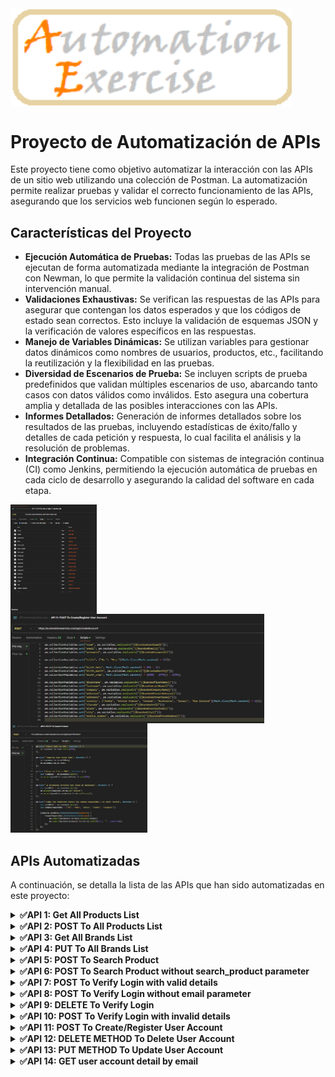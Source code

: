 <img align="left" src="https://github.com/Jorgeeerrl/API-Automation-Exercise/blob/main/recursos/logoautomationexercise.png" width="450" />
<br clear="left"/>

# Proyecto de Automatización de APIs
Este proyecto tiene como objetivo automatizar la interacción con las APIs de un sitio web utilizando una colección de Postman. La automatización permite realizar pruebas y validar el correcto funcionamiento de las APIs, asegurando que los servicios web funcionen según lo esperado.

## Características del Proyecto
- **Ejecución Automática de Pruebas:** Todas las pruebas de las APIs se ejecutan de forma automatizada mediante la integración de Postman con Newman, lo que permite la validación continua del sistema sin intervención manual.
- **Validaciones Exhaustivas:** Se verifican las respuestas de las APIs para asegurar que contengan los datos esperados y que los códigos de estado sean correctos. Esto incluye la validación de esquemas JSON y la verificación de valores específicos en las respuestas.
- **Manejo de Variables Dinámicas:** Se utilizan variables para gestionar datos dinámicos como nombres de usuarios, productos, etc., facilitando la reutilización y la flexibilidad en las pruebas.
- **Diversidad de Escenarios de Prueba:** Se incluyen scripts de prueba predefinidos que validan múltiples escenarios de uso, abarcando tanto casos con datos válidos como inválidos. Esto asegura una cobertura amplia y detallada de las posibles interacciones con las APIs.
- **Informes Detallados:** Generación de informes detallados sobre los resultados de las pruebas, incluyendo estadísticas de éxito/fallo y detalles de cada petición y respuesta, lo cual facilita el análisis y la resolución de problemas.
- **Integración Continua:** Compatible con sistemas de integración continua (CI) como Jenkins, permitiendo la ejecución automática de pruebas en cada ciclo de desarrollo y asegurando la calidad del software en cada etapa.


<div>
  <div style="display: inline-block;">
    <img align="left" src="https://github.com/Jorgeeerrl/API-Automation-Exercise/blob/main/recursos/API11%20-%20Body.jpg" height="175" />
    <img align="left" src="https://github.com/Jorgeeerrl/API-Automation-Exercise/blob/main/recursos/API11%20-%20Pre-req.jpg" height="175" />
    <img align="left" src="https://github.com/Jorgeeerrl/API-Automation-Exercise/blob/main/recursos/API5%20-%20Post-req.jpg" height="175" />
</div>
<br clear="left"/>

## APIs Automatizadas
A continuación, se detalla la lista de las APIs que han sido automatizadas en este proyecto:

<details>
  <summary><strong>✅API 1: Get All Products List</strong></summary>
&nbsp;

<ul>                          
    <li class="list item"><strong>API URL:</strong> https://automationexercise.com/api/productsList</li>         
    <li class="list item"><strong>Request Method:</strong> GET</li>         
    <li class="list item"><strong>Response Code:</strong> 200</li>       
    <li class="list item"><strong>Response JSON:</strong> All products list</li>
</ul>
<img align="left" src="https://github.com/Jorgeeerrl/API-Automation-Exercise/blob/main/recursos/API1%20-%20Post-req.jpg" width="450" />
<br clear="left"/>
&nbsp;
</details>

<details>
  <summary><strong>✅API 2: POST To All Products List</strong></summary>
&nbsp;

<ul>                          
    <li class="list item"><strong>API URL:</strong> https://automationexercise.com/api/productsList</li>         
    <li class="list item"><strong>Request Method:</strong> POST</li>         
    <li class="list item"><strong>Response Code:</strong> 405</li>       
    <li class="list item"><strong>Response Message:</strong> This request method is not supported.</li>
</ul>
<img align="left" src="https://github.com/Jorgeeerrl/API-Automation-Exercise/blob/main/recursos/API2%20-%20Post-req.jpg" width="450" />
<br clear="left"/>
&nbsp;
</details>

<details>
  <summary><strong>✅API 3: Get All Brands List</strong></summary>
&nbsp;

<ul>                          
    <li class="list item"><strong>API URL:</strong> https://automationexercise.com/api/brandsList</li>         
    <li class="list item"><strong>Request Method:</strong> GET</li>         
    <li class="list item"><strong>Response Code:</strong> 200</li>       
    <li class="list item"><strong>Response JSON:</strong> All brands list</li>
</ul>
<img align="left" src="https://github.com/Jorgeeerrl/API-Automation-Exercise/blob/main/recursos/API3%20-%20Post-req.jpg" width="450" />
<br clear="left"/>
&nbsp;
</details>

<details>
  <summary><strong>✅API 4: PUT To All Brands List</strong></summary>
&nbsp;

<ul>                          
    <li class="list item"><strong>API URL:</strong> https://automationexercise.com/api/brandsList</li>         
    <li class="list item"><strong>Request Method:</strong> PUT</li>         
    <li class="list item"><strong>Response Code:</strong> 405</li>       
    <li class="list item"><strong>Response Message:</strong> This request method is not supported.</li>
</ul>
<img align="left" src="https://github.com/Jorgeeerrl/API-Automation-Exercise/blob/main/recursos/API4%20-%20Post-req.jpg" width="450" />
<br clear="left"/>
&nbsp;
</details>

<details>
  <summary><strong>✅API 5: POST To Search Product</strong></summary>
&nbsp;

<ul>                          
    <li class="list item"><strong>API URL:</strong> https://automationexercise.com/api/searchProduct</li>         
    <li class="list item"><strong>Request Method:</strong> POST</li> 
    <li class="list item"><strong>Request Parameter:</strong> search_product (For example: top, tshirt, jean)</li>        
    <li class="list item"><strong>Response Code:</strong> 200</li>       
    <li class="list item"><strong>Response JSON:</strong> Searched products list</li>
</ul>
<div>
  <img align="left" src="https://github.com/Jorgeeerrl/API-Automation-Exercise/blob/main/recursos/API5%20-%20Pre-req.jpg" height="200" />
  <img align="left" src="https://github.com/Jorgeeerrl/API-Automation-Exercise/blob/main/recursos/API5%20-%20Post-req.jpg" height="200" />
</div>
<br clear="left"/>
&nbsp;
</details>

<details>
  <summary><strong>✅API 6: POST To Search Product without search_product parameter</strong></summary>
&nbsp;

<ul>                          
    <li class="list item"><strong>API URL:</strong> https://automationexercise.com/api/searchProduct</li>         
    <li class="list item"><strong>Request Method:</strong> POST</li>         
    <li class="list item"><strong>Response Code:</strong> 400</li>       
    <li class="list item"><strong>Response Message:</strong> Bad request, search_product parameter is missing in POST request.</li>
</ul>
<img align="left" src="https://github.com/Jorgeeerrl/API-Automation-Exercise/blob/main/recursos/API6%20-%20Post-req.jpg" width="450" />
<br clear="left"/>
&nbsp;
</details>

<details>
  <summary><strong>✅API 7: POST To Verify Login with valid details</strong></summary>
&nbsp;

<ul>                          
    <li class="list item"><strong>API URL:</strong> https://automationexercise.com/api/verifyLogin</li>         
    <li class="list item"><strong>Request Method:</strong> POST</li>         
    <li class="list item"><strong>Request Parameters:</strong> email, password</li>       
    <li class="list item"><strong>Response Code:</strong> 200</li>       
    <li class="list item"><strong>Response Message:</strong> User exists!</li>
</ul>
<div>
  <img align="left" src="https://github.com/Jorgeeerrl/API-Automation-Exercise/blob/main/recursos/API7%20-%20Body.jpg" height="200" />
  <img align="left" src="https://github.com/Jorgeeerrl/API-Automation-Exercise/blob/main/recursos/API7%20-%20Post-req.jpg" height="200" />
</div>
<br clear="left"/>
&nbsp;
</details>

<details>
  <summary><strong>✅API 8: POST To Verify Login without email parameter</strong></summary>
&nbsp;

<ul>                          
    <li class="list item"><strong>API URL:</strong> https://automationexercise.com/api/verifyLogin</li>         
    <li class="list item"><strong>Request Method:</strong> POST</li>         
    <li class="list item"><strong>Request Parameter:</strong> password</li>       
    <li class="list item"><strong>Response Code:</strong> 400</li>       
    <li class="list item"><strong>Response Message:</strong> Bad request, email or password parameter is missing in POST request.</li>
</ul>
<img align="left" src="https://github.com/Jorgeeerrl/API-Automation-Exercise/blob/main/recursos/API8%20-%20Post-req.jpg" width="450" />
<br clear="left"/>
&nbsp;
</details>

<details>
  <summary><strong>✅API 9: DELETE To Verify Login</strong></summary>
&nbsp;

<ul>                          
    <li class="list item"><strong>API URL:</strong> https://automationexercise.com/api/verifyLogin</li>         
    <li class="list item"><strong>Request Method:</strong> DELETE</li>         
    <li class="list item"><strong>Response Code:</strong> 405</li>       
    <li class="list item"><strong>Response Message:</strong> This request method is not supported.</li>
</ul>
<img align="left" src="https://github.com/Jorgeeerrl/API-Automation-Exercise/blob/main/recursos/API9%20-%20Post-req.jpg" width="450" />
<br clear="left"/>
&nbsp;
</details>

<details>
  <summary><strong>✅API 10: POST To Verify Login with invalid details</strong></summary>
&nbsp;

<ul>                          
    <li class="list item"><strong>API URL:</strong> https://automationexercise.com/api/verifyLogin</li>         
    <li class="list item"><strong>Request Method:</strong> POST</li>         
    <li class="list item"><strong>Request Parameters:</strong> email, password (invalid values)</li>       
    <li class="list item"><strong>Response Code:</strong> 404</li>       
    <li class="list item"><strong>Response Message:</strong> User not found!</li>
</ul>
<img align="left" src="https://github.com/Jorgeeerrl/API-Automation-Exercise/blob/main/recursos/API10%20-%20Post-req.jpg" width="450" />
<br clear="left"/>
&nbsp;
</details>

<details>
  <summary><strong>✅API 11: POST To Create/Register User Account</strong></summary>
&nbsp;

<ul>                          
    <li class="list item"><strong>API URL:</strong> https://automationexercise.com/api/createAccount</li>         
    <li class="list item"><strong>Request Method:</strong> POST</li>         
    <li class="list item"><strong>Request Parameters:</strong> name, email, password, title (for example: Mr, Mrs, Miss), birth_date, birth_month, birth_year, firstname, lastname, company, address1, address2, country, zipcode, state, city, mobile_number</li>       
    <li class="list item"><strong>Response Code:</strong> 201</li>       
    <li class="list item"><strong>Response Message:</strong> User created!</li>
</ul>
<div>
  <img align="left" src="https://github.com/Jorgeeerrl/API-Automation-Exercise/blob/main/recursos/API11%20-%20Body.jpg" height="400" />
  <div style="display: inline-block;">
    <img align="top" src="https://github.com/Jorgeeerrl/API-Automation-Exercise/blob/main/recursos/API11%20-%20Pre-req.jpg" height="200" />
    <img align="bottom" src="https://github.com/Jorgeeerrl/API-Automation-Exercise/blob/main/recursos/API11%20-%20Post-req.jpg" height="200" />
  </div>
</div>
<br clear="left"/>
&nbsp;
</details>

<details>
  <summary><strong>✅API 12: DELETE METHOD To Delete User Account</strong></summary>
&nbsp;

<ul>                          
    <li class="list item"><strong>API URL:</strong> https://automationexercise.com/api/deleteAccount</li>         
    <li class="list item"><strong>Request Method:</strong> DELETE</li>         
    <li class="list item"><strong>Request Parameters:</strong> email, password</li>       
    <li class="list item"><strong>Response Code:</strong> 200</li>       
    <li class="list item"><strong>Response Message:</strong> Account deleted!</li>
</ul>
<img align="left" src="https://github.com/Jorgeeerrl/API-Automation-Exercise/blob/main/recursos/API12%20-%20Post-req.jpg" width="450" />
<br clear="left"/>
&nbsp;
</details>

<details>
  <summary><strong>✅API 13: PUT METHOD To Update User Account</strong></summary>
&nbsp;

<ul>                          
    <li class="list item"><strong>API URL:</strong> https://automationexercise.com/api/updateAccount</li>         
    <li class="list item"><strong>Request Method:</strong> PUT</li>         
    <li class="list item"><strong>Request Parameters:</strong> name, email, password, title (for example: Mr, Mrs, Miss), birth_date, birth_month, birth_year, firstname, lastname, company, address1, address2, country, zipcode, state, city, mobile_number</li>       
    <li class="list item"><strong>Response Code:</strong> 200</li>       
    <li class="list item"><strong>Response Message:</strong> User updated!</li>
</ul>
<div>
  <img align="left" src="https://github.com/Jorgeeerrl/API-Automation-Exercise/blob/main/recursos/API13%20-%20Body.jpg" height="350" />
  <div style="display: inline-block;">
    <img align="top" src="https://github.com/Jorgeeerrl/API-Automation-Exercise/blob/main/recursos/API13%20-%20Pre-req.jpg" height="175" />
    <img align="bottom" src="https://github.com/Jorgeeerrl/API-Automation-Exercise/blob/main/recursos/API13%20-%20Post-req.jpg" height="175" />
  </div>
</div>
<br clear="left"/>
&nbsp;
</details>

<details>
  <summary><strong>✅API 14: GET user account detail by email</strong></summary>
&nbsp;

<ul>                          
    <li class="list item"><strong>API URL:</strong> https://automationexercise.com/api/getUserDetailByEmail</li>         
    <li class="list item"><strong>Request Method:</strong> GET</li>         
    <li class="list item"><strong>Request Parameters:</strong> email</li>       
    <li class="list item"><strong>Response Code:</strong> 200</li>       
    <li class="list item"><strong>Response JSON:</strong> User Detail</li>
</ul>
<img align="left" src="https://github.com/Jorgeeerrl/API-Automation-Exercise/blob/main/recursos/API14%20-%20Post-req.jpg" width="450" />
<br clear="left"/>
&nbsp;
</details>


